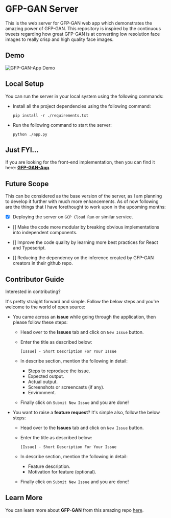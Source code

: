 # GFP-GAN Server

This is the web server for GFP-GAN web app which demonstrates the amazing power of GFP-GAN. This repository is inspired by the continuous tweets regarding how great GFP-GAN is at converting low resolution face images to really crisp and high quality face images.

## Demo

![GFP-GAN-App Demo](https://github.com/noobyogi0010/gfp-gan-app/blob/0111/sanity/assets/demo/demo.gif)

## Local Setup

You can run the server in your local system using the following commands:

- Install all the project dependencies using the following command:

    `pip install -r ./requirements.txt`

- Run the following command to start the server:

    `python ./app.py`

## Just FYI...

If you are looking for the front-end implementation, then you can find it here: [**GFP-GAN-App**](https://github.com/noobyogi0010/gfp-gan-app).

## Future Scope

This can be considered as the base version of the server, as I am planning to develop it further with much more enhancements. As of now following are the things that I have forethought to work upon in the upcoming months:

- [x] Deploying the server on `GCP Cloud Run` or similar service.

- [] Make the code more modular by breaking obvious implementations into independent components.

- [] Improve the code quality by learning more best practices for React and Typescript.

- [] Reducing the dependency on the inference created by GFP-GAN creators in their github repo.

## Contributor Guide

Interested in contributing?

It's pretty straight forward and simple. Follow the below steps and you're welcome to the world of open source:

- You came across an **issue** while going through the application, then please follow these steps:

    - Head over to the **Issues** tab and click on `New Issue` button.
    - Enter the title as described below:

        `[Issue] - Short Description For Your Issue`

    - In describe section, mention the following in detail:

        - Steps to reproduce the issue.
        - Expected output.
        - Actual output.
        - Screenshots or screencasts (if any).
        - Environment.

    - Finally click on `Submit New Issue` and you are done!

- You want to raise a **feature request**? It's simple also, follow the below steps:

    - Head over to the **Issues** tab and click on `New Issue` button.
    - Enter the title as described below:

        `[Issue] - Short Description For Your Issue`

    - In describe section, mention the following in detail:

        - Feature description.
        - Motivation for feature (optional).

    - Finally click on `Submit New Issue` and you are done!


## Learn More

You can learn more about **GFP-GAN** from this amazing repo [here](https://github.com/TencentARC/GFPGAN).
